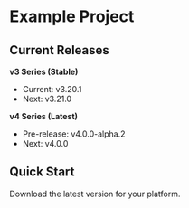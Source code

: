# Example Project

## Current Releases

**v3 Series (Stable)**
- Current: v3.20.1
- Next: v3.21.0

**v4 Series (Latest)**
- Pre-release: v4.0.0-alpha.2
- Next: v4.0.0

## Quick Start

Download the latest version for your platform.
